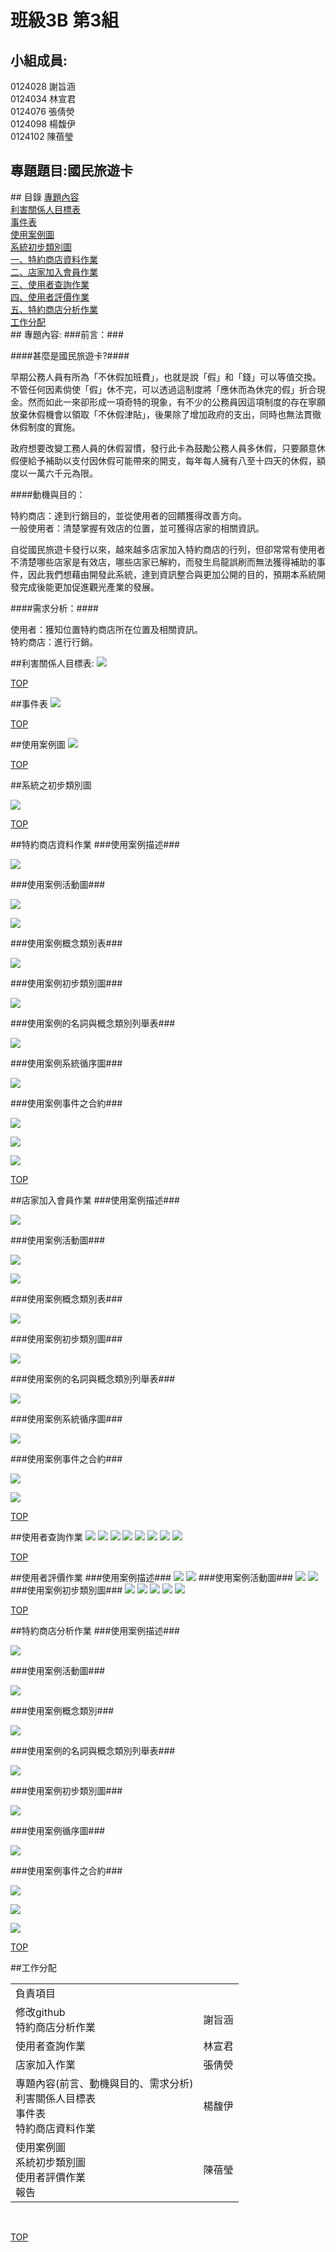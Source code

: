 # 班級3B 第3組
## 小組成員:

0124028 謝旨涵    
0124034 林宣君     
0124076 張倩熒     
0124098 楊馥伊     
0124102 陳蓓瑩     

## 專題題目:國民旅遊卡  
##<a name="top"/> 目錄
[專題內容](#1)   
[利害關係人目標表](#2)   
[事件表](#3)   
[使用案例圖](#4)   
[系統初步類別圖](#5)   
[一、特約商店資料作業](#6)   
[二、店家加入會員作業](#7)   
[三、使用者查詢作業](#8)   
[四、使用者評價作業](#9)   
[五、特約商店分析作業](#10)  
[工作分配](#11)  
##<a name="1"/> 專題內容:
###前言：###

####甚麼是國民旅遊卡?####

早期公務人員有所為「不休假加班費」，也就是說「假」和「錢」可以等值交換。不管任何因素倘使「假」休不完，可以透過這制度將「應休而為休完的假」折合現金。然而如此一來卻形成一項奇特的現象，有不少的公務員因這項制度的存在寧願放棄休假機會以領取「不休假津貼」，後果除了增加政府的支出，同時也無法貫徹休假制度的實施。

政府想要改變工務人員的休假習慣，發行此卡為鼓勵公務人員多休假，只要願意休假便給予補助以支付因休假可能帶來的開支，每年每人擁有八至十四天的休假，額度以一萬六千元為限。

####動機與目的：

特約商店：達到行銷目的，並從使用者的回饋獲得改善方向。	    
一般使用者：清楚掌握有效店的位置，並可獲得店家的相關資訊。     

自從國民旅遊卡發行以來，越來越多店家加入特約商店的行列，但卻常常有使用者不清楚哪些店家是有效店，哪些店家已解約，而發生烏龍誤刷而無法獲得補助的事件，因此我們想藉由開發此系統，達到資訊整合與更加公開的目的，預期本系統開發完成後能更加促進觀光產業的發展。

####需求分析：####

使用者：獲知位置特約商店所在位置及相關資訊。  
特約商店：進行行銷。  

##<a name="2"/>利害關係人目標表:
<img src="https://images.plurk.com/NkQwHUZ9jnw3DGh9GotxR.jpg">

[TOP](#top)

##<a name="3"/>事件表
<img src="https://images.plurk.com/2YkVha36VYonbDeaAMYBPR.jpg">

[TOP](#top)

##<a name="4"/>使用案例圖
<img src="https://images.plurk.com/4NwucsEztkpPFk4cCgIjlF.jpg">

[TOP](#top)

##<a name="5"/>系統之初步類別圖

<img src="https://images.plurk.com/3RSmYCTk6zKunvawwl9Dxx.jpg">

[TOP](#top)

##<a name="6"/>特約商店資料作業
###使用案例描述###
<p><img src="https://images.plurk.com/3Cw3ZqSVExrkMkjXzg4bSf.jpg"></p>
###使用案例活動圖###
<p><img src="https://images.plurk.com/1BLISCUrVNMNAUFR5KZ0sZ.jpg"></p>
<p><img src="https://images.plurk.com/2AvQPIRbhXOirbFoySZEct.jpg"></p>
###使用案例概念類別表###
<p><img src="https://images.plurk.com/5zeaV07xHGPbHyoPHUkWPh.jpg"></p>
###使用案例初步類別圖###
<p><img src="https://images.plurk.com/QcauqsKAaGfzTpVWuBtE.jpg"></p>
###使用案例的名詞與概念類別列舉表###
<p><img src="https://images.plurk.com/4mcXV1cKEW92LlfXlTCnhJ.jpg"></p>
###使用案例系統循序圖###
<p><img src="https://images.plurk.com/5BuWj1wMhZFTcGMQHsWzLw.jpg"></p>
###使用案例事件之合約###
<p><img src="https://images.plurk.com/4Vaf43dbAGtPRA0Sb5CofQ.jpg"></p>
<p><img src="https://images.plurk.com/3OG8ZAXMTmV0Vvr10AdpHH.jpg"></p>
<p><img src="https://images.plurk.com/2uo6hNAQDTp7vXNh2MTDEJ.jpg"></p>

[TOP](#top)

##<a name="7"/>店家加入會員作業
###使用案例描述###
<p><img src="https://images.plurk.com/5ig4kgnXKoakzsjwtmaw7f.jpg"></p>
###使用案例活動圖###
<p><img src="https://images.plurk.com/3hQ9CR5CAoR3Tj5wWYQuuA.jpg"></p>
<p><img src="https://images.plurk.com/6T3E4mlWRsn2cjewObhfXC.jpg"></p>
###使用案例概念類別表###
<p><img src="https://images.plurk.com/1Ivhxr6Y8PXyERvIr5tvzO.jpg"></p>
###使用案例初步類別圖###
<p><img src="https://images.plurk.com/4FhW01wZ1giJdYVk35ENKK.jpg"></p>
###使用案例的名詞與概念類別列舉表###
<p><img src="https://images.plurk.com/vpCp3GPO6MN5tOOZEASYw.jpg"></p>
###使用案例系統循序圖###
<p><img src="https://images.plurk.com/6xnqSq6POAyg9sBTgmZ8qw.jpg"></p>
###使用案例事件之合約###
<p><img src="https://images.plurk.com/4qr4zYi47UlrYONNh7TzdL.jpg"></p>
<p><img src="https://images.plurk.com/2byBZr0fhVSLZX965wlVa2.jpg"></p>

[TOP](#top)

##<a name="8"/>使用者查詢作業
<img src="https://images.plurk.com/30CwoaV5vX1VAmvXDim2qY.jpg"> <!--使用案例描述-->
<img src="https://images.plurk.com/wYpyvjfOUiC4rLfihTUkg.jpg">  <!--活動圖-->
<img src="https://images.plurk.com/4spyBYvMgK4xItHj88TvDw.jpg"> <!--概念類別表-->
<img src="https://images.plurk.com/3l1mtHOElFDFOEIKtN7JF9.jpg"> <!--初步類別圖-->
<img src="https://images.plurk.com/qk1c5dg5B1YyuaoGKR9uK.jpg">  <!--英文名稱事件對應-->
<img src="https://images.plurk.com/5x1ppyK7LBOWt71kCgzuQF.jpg"> <!--系統循序圖-->
<img src="https://images.plurk.com/4KFl4Qmj12O3ocilP60N1o.jpg"> <!--合約-->
<img src="https://images.plurk.com/1KOkzo1rablw8pTCUxt6RU.jpg">

[TOP](#top)

##<a name="9"/>使用者評價作業
###使用案例描述###
<img src="https://images.plurk.com/dFfhU1Q3k1mIFYk5gcY6p.jpg">
<img src="https://images.plurk.com/43YxqXm6oDqcN0DoEC7wOP.jpg">
###使用案例活動圖###
<img src="https://images.plurk.com/t5fLfS5h7QSyvDrAvNkTV.jpg">
<img src="https://images.plurk.com/3ODSIV6SXAlWBQDbf4Cjk1.jpg">
###使用案例初步類別圖###
<img src="https://images.plurk.com/7KVKKSH4G4iCT2yZCLgXpu.jpg">
<img src="https://images.plurk.com/54HeLoKfevhr7Z1efkSt4W.jpg"> <!--英文名稱事件對應-->
<img src="https://images.plurk.com/54VXgOR7pwJ0saOYEaOYRX.jpg"> <!--系統循序圖-->
<img src="https://images.plurk.com/5mHRwsood44svg2W3kY2s1.jpg"> <!--合約-->
<img src="https://images.plurk.com/1bSkRf3It0l8hu67D8IAsc.jpg">

[TOP](#top)

##<a name="10"/>特約商店分析作業
###使用案例描述###
<p><img src="https://images.plurk.com/5BwbaHWbeGMUi8YB8VpFSY.jpg"></p>
###使用案例活動圖###
<p><img src="https://images.plurk.com/5fZncaNGduZMyqSnu4fTTA.jpg"></p>
###使用案例概念類別###
<p><img src="https://images.plurk.com/1Wrldl3zz7oBx4rdY0SpIC.jpg"></p>
###使用案例的名詞與概念類別列舉表###
<p><img src="https://images.plurk.com/7LEUA1KFLcsQKRFmoBWaJ.jpg"></p>
###使用案例初步類別圖###
<p><img src="https://images.plurk.com/bHHrqSdpbbvOZbrhyWoDH.jpg"></p>
###使用案例循序圖###
<p><img src="https://images.plurk.com/5nyVpsqxvFj4wd1BY1DZJ7.jpg"></p>
###使用案例事件之合約###
<p><img src="https://images.plurk.com/2FxVlbuBHVgQywfA9NrCtX.jpg"></p>
<p><img src="https://images.plurk.com/5ZwB30Zrlh0seg0QXavPFM.jpg"></p>
<p><img src="https://images.plurk.com/280uaR1mxFkSlNhlvT0eyt.jpg"></p>

[TOP](#top)

##<a name="11"/>工作分配

<table style="width:100%">
  <tr>
    <td>負責項目</td>
    <td></td>     
  </tr>
  <tr>
    <td>修改github<br>
        特約商店分析作業<br>
    </td>
    <td>謝旨涵</td>     
  </tr>
  <tr>
    <td>使用者查詢作業</td>
    <td>林宣君</td>     
  </tr>
  <tr>
    <td>店家加入作業</td>
    <td>張倩熒</td>     
  </tr>
  <tr>
    <td>專題內容(前言、動機與目的、需求分析)<br>
        利害關係人目標表<br>
        事件表<br>
        特約商店資料作業<br>
    </td>
    <td>楊馥伊</td>     
  </tr>
  <tr>
    <td>使用案例圖<br>
        系統初步類別圖<br>
        使用者評價作業<br>
        報告<br>
    </td>
    <td>陳蓓瑩</td>     
  </tr>
</table>
<br>

[TOP](#top)



